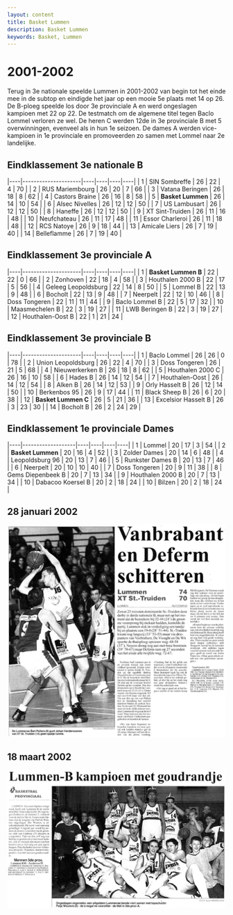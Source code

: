 ```yaml
---
layout: content
title: Basket Lummen
description: Basket Lummen
keywords: Basket, Lummen
---
```


# 2001-2002

Terug in 3e nationale speelde Lummen in 2001-2002 van begin tot het einde mee in de subtop en eindigde het jaar op een mooie 5e plaats met 14 op 26.
De B-ploeg speelde los door 3e provinciale A en werd ongeslagen kampioen met 22 op 22. De testmatch om de algemene titel tegen Baclo Lommel verloren ze wel. De heren C werden 12de in 3e provinciale B met 5 overwinningen, evenveel als in hun 1e seizoen.
De dames A werden vice-kampioen in 1e provinciale en promoveerden zo samen met Lommel naar 2e landelijke.

## Eindklassement 3e nationale B

|----|---------------------|----|----|----|----|
| 1  | SIN Sombreffe       | 26 | 22 | 4  | 70 |
| 2  | RUS Mariembourg     | 26 | 20 | 7  | 66 |
| 3  | Vatana Beringen     | 26 | 18 | 8  | 62 |
| 4  | Castors Braine      | 26 | 16 | 8  | 58 |
| 5  | **Basket Lummen**   | 26 | 14 | 10 | 54 |
| 6  | Alsec Nivelles      | 26 | 12 | 12 | 50 |
| 7  | US Lambusart        | 26 | 12 | 12 | 50 |
| 8  | Haneffe	           | 26 | 12 | 12 | 50 |
| 9  | XT Sint-Truiden     | 26 | 11 | 16 | 48 |
| 10 | Neufchateau         | 26 | 11 | 17 | 48 |
| 11 | Essor Charleroi     | 26 | 11 | 18 | 48 |
| 12 | RCS Natoye          | 26 | 9  | 18 | 44 |
| 13 | Amicale Liers       | 26 | 7  | 19 | 40 |
| 14 | Belleflamme         | 26 | 7  | 19 | 40 |

## Eindklassement 3e provinciale A

|----|---------------------|----|----|----|----|
| 1  | **Basket Lummen B** | 22 | 22 | 0  | 66 |
| 2  | Zonhoven            | 22 | 18 | 4  | 58 |
| 3  | Houthalen 2000 B    | 22 | 17 | 5  | 56 |
| 4  | Geleeg Leopoldsburg | 22 | 14 | 8  | 50 |
| 5  | Lommel B            | 22 | 13 | 9  | 48 |
| 6  | Bocholt             | 22 | 13 | 9  | 48 |
| 7  | Neerpelt            | 22 | 12 | 10 | 46 |
| 8  | Doss Tongeren       | 22 | 11 | 11 | 44 |
| 9  | Baclo Lommel B      | 22 | 5  | 17 | 32 |
| 10 | Maasmechelen B      | 22 | 3  | 19 | 27 |
| 11 | LWB Beringen B      | 22 | 3  | 19 | 27 |
| 12 | Houthalen-Oost B    | 22 | 1  | 21 | 24 |

## Eindklassement 3e provinciale B

|----|---------------------|----|----|----|----|
| 1  | Baclo Lommel        | 26 | 26 | 0  | 78 |
| 2  | Union Leopoldsburg  | 26 | 22 | 4  | 70 |
| 3  | Doss Tongeren       | 26 | 21 | 5  | 68 |
| 4  | Nieuwerkerken B     | 26 | 18 | 8  | 62 |
| 5  | Houthalen 2000 C    | 26 | 16 | 10 | 58 |
| 6  | Hades B             | 26 | 14 | 12 | 54 |
| 7  | Houthalen-Oost      | 26 | 14 | 12 | 54 |
| 8  | Alken B             | 26 | 14 | 12 | 53 |
| 9  | Orly Hasselt B      | 26 | 12 | 14 | 50 |
| 10 | Berkenbos 95        | 26 | 9  | 17 | 44 |
| 11 | Black Sheep B       | 26 | 6  | 20 | 38 |
| 12 | **Basket Lummen C** | 26 | 5  | 21 | 36 |
| 13 | Excelsior Hasselt B | 26 | 3  | 23 | 30 |
| 14 | Bocholt B           | 26 | 2  | 24 | 29 |

## Eindklassement 1e provinciale Dames

|----|-------------------|----|----|----|----|
| 1  | Lommel            | 20 | 17 | 3  | 54 |
| 2  | **Basket Lummen** | 20 | 16 | 4  | 52 |
| 3  | Zolder Dames      | 20 | 14 | 6  | 48 |
| 4  | Leopoldsburg 96   | 20 | 13 | 7  | 46 |
| 5  | Runkster Dames B  | 20 | 13 | 7  | 46 |
| 6  | Neerpelt          | 20 | 10 | 10 | 40 |
| 7  | Doss Tongeren     | 20 | 9  | 11 | 38 |
| 8  | Gems Diepenbeek B | 20 | 7  | 13 | 34 |
| 9  | Houthalen 2000 B  | 20 | 7  | 13 | 34 |
| 10 | Dabacoo Koersel B | 20 | 2  | 18 | 24 |
| 10 | Bilzen            | 20 | 2  | 18 | 24 |

## 28 januari 2002

![20020128](/club/geschiedenis/2001-2002/20020128.gif)

## 18 maart 2002

![20020318a](/club/geschiedenis/2001-2002/20020318a.gif)